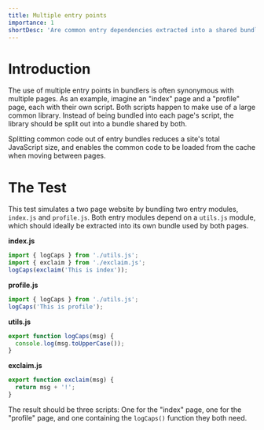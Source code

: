 ```yaml
---
title: Multiple entry points
importance: 1
shortDesc: 'Are common entry dependencies extracted into a shared bundle?'
---
```


# Introduction

The use of multiple entry points in bundlers is often synonymous with multiple pages. As an example, imagine an "index" page and a "profile" page, each with their own script. Both scripts happen to make use of a large common library. Instead of being bundled into each page's script, the library should be split out into a bundle shared by both.

Splitting common code out of entry bundles reduces a site's total JavaScript size, and enables the common code to be loaded from the cache when moving between pages.

# The Test

This test simulates a two page website by bundling two entry modules, `index.js` and `profile.js`. Both entry modules depend on a `utils.js` module, which should ideally be extracted into its own bundle used by both pages.

**index.js**

```js
import { logCaps } from './utils.js';
import { exclaim } from './exclaim.js';
logCaps(exclaim('This is index'));
```

**profile.js**

```js
import { logCaps } from './utils.js';
logCaps('This is profile');
```

**utils.js**

```js
export function logCaps(msg) {
  console.log(msg.toUpperCase());
}
```

**exclaim.js**

```js
export function exclaim(msg) {
  return msg + '!';
}
```

The result should be three scripts: One for the "index" page, one for the "profile" page, and one containing the `logCaps()` function they both need.
